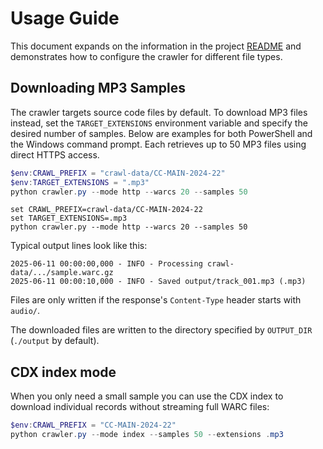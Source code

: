 # Usage Guide

This document expands on the information in the project
[README](../README.md) and demonstrates how to configure the crawler for
different file types.

## Downloading MP3 Samples

The crawler targets source code files by default. To download MP3 files instead,
set the `TARGET_EXTENSIONS` environment variable and specify the desired number
of samples. Below are examples for both PowerShell and the Windows command
prompt. Each retrieves up to 50 MP3 files using direct HTTPS access.

```powershell
$env:CRAWL_PREFIX = "crawl-data/CC-MAIN-2024-22"
$env:TARGET_EXTENSIONS = ".mp3"
python crawler.py --mode http --warcs 20 --samples 50
```

```batch
set CRAWL_PREFIX=crawl-data/CC-MAIN-2024-22
set TARGET_EXTENSIONS=.mp3
python crawler.py --mode http --warcs 20 --samples 50
```

Typical output lines look like this:

```
2025-06-11 00:00:00,000 - INFO - Processing crawl-data/.../sample.warc.gz
2025-06-11 00:00:10,000 - INFO - Saved output/track_001.mp3 (.mp3)
```

Files are only written if the response's `Content-Type` header starts with `audio/`.

The downloaded files are written to the directory specified by `OUTPUT_DIR`
(`./output` by default).

## CDX index mode

When you only need a small sample you can use the CDX index to download
individual records without streaming full WARC files:

```powershell
$env:CRAWL_PREFIX = "CC-MAIN-2024-22"
python crawler.py --mode index --samples 50 --extensions .mp3
```
